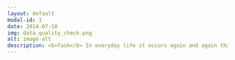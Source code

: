 ```yaml
---
layout: default
modal-id: 1
date: 2014-07-18
img: data_quality_check.png
alt: image-alt
description: <b>Task</b> In everyday life it occurs again and again that database dumps are delivered as CSV files. </br> <b>Problem</b> It is frequently noticed that the quality of the data is insufficient, resulting in time-consuming and manual data cleansing.</br> <b>Solution</b> An on-prem application was developed that uses python as a rule engine for data quality checks and Excel as an input and output tool. An Excel template is used as input, which is filled and parameterized with rules to be validated. The execution of the rule engine then loads the defined rules, executes them on the data in the CSV file and generates an Excel file as output. In the Excel file, cells that do not match the defined rules are marked and a comment of the specific rule violation is added.</br> <b>Learning</b> Providing rules with the possibility of parameterization so that users have maximum flexibility to perform all quality checks in an automated way.
---
```


